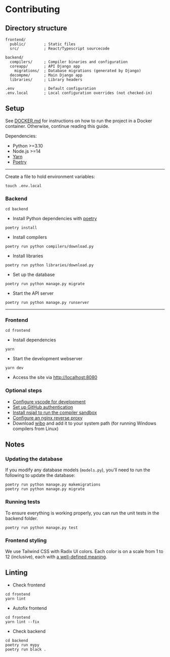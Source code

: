 # Contributing

## Directory structure
```
frontend/
  public/        ; Static files
  src/           ; React/Typescript sourcecode

backend/
  compilers/     ; Compiler binaries and configuration
  coreapp/       ; API Django app
    migrations/  ; Database migrations (generated by Django)
  decompme/      ; Main Django app
  libraries/     ; Library headers

.env             ; Default configuration
.env.local       ; Local configuration overrides (not checked-in)
```

## Setup

See [DOCKER.md](DOCKER.md) for instructions on how to run the project in a Docker container. Otherwise, continue reading this guide.

Dependencies:
- Python >=3.10
- Node.js >=14
- [Yarn](https://yarnpkg.com/getting-started/install)
- [Poetry](https://python-poetry.org/docs/master/#installing-with-the-official-installer)

---
Create a file to hold environment variables:
```shell
touch .env.local
```

### Backend
```shell
cd backend
```

* Install Python dependencies with [poetry](https://python-poetry.org/docs/master/#installing-with-the-official-installer)
```shell
poetry install
```

- Install compilers
```shell
poetry run python compilers/download.py
```

- Install libraries
```shell
poetry run python libraries/download.py
```

- Set up the database
```shell
poetry run python manage.py migrate
```

- Start the API server
```shell
poetry run python manage.py runserver
```

---

### Frontend
```shell
cd frontend
```

- Install dependencies
```shell
yarn
```

- Start the development webserver
```shell
yarn dev
```

- Access the site via [http://localhost:8080](http://localhost:8080)


### Optional steps
- [Configure vscode for development](VSCODE.md)
- [Set up GitHub authentication](GITHUB.md)
- [Install nsjail to run the compiler sandbox](SANDBOX.md)
- [Configure an nginx reverse proxy](NGINX.md)
- Download [wibo](https://github.com/decompals/WiBo/releases/latest) and add it to your system path (for running Windows compilers from Linux)


## Notes

### Updating the database

If you modify any database models (`models.py`), you'll need to run the following to update the database:
```shell
poetry run python manage.py makemigrations
poetry run python manage.py migrate
```

### Running tests

To ensure everything is working properly, you can run the unit tests in the backend folder.

```shell
poetry run python manage.py test
```

### Frontend styling

We use Tailwind CSS with Radix UI colors. Each color is on a scale from 1 to 12 (inclusive), each with [a well-defined meaning](https://www.radix-ui.com/docs/colors/palette-composition/understanding-the-scale).

## Linting

- Check frontend
```shell
cd frontend
yarn lint
```

- Autofix frontend
```shell
cd frontend
yarn lint --fix
```

- Check backend
```shell
cd backend
poetry run mypy
poetry run black .
```
